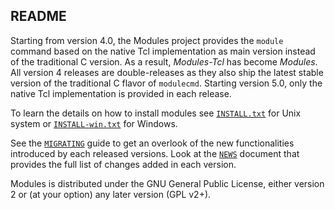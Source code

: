 README
------

Starting from version 4.0, the Modules project provides the `module` command
based on the native Tcl implementation as main version instead of the
traditional C version. As a result, *Modules-Tcl* has become *Modules*. All
version 4 releases are double-releases as they also ship the latest stable
version of the traditional C flavor of `modulecmd`. Starting version 5.0, only
the native Tcl implementation is provided in each release.

To learn the details on how to install modules see [`INSTALL.txt`][1] for Unix
system or [`INSTALL-win.txt`][2] for Windows.

See the [`MIGRATING`][3] guide to get an overlook of the new functionalities
introduced by each released versions. Look at the [`NEWS`][4] document that
provides the full list of changes added in each version. 

Modules is distributed under the GNU General Public License, either version 2
or (at your option) any later version (GPL v2+).

[1]: https://modules.readthedocs.io/en/stable/INSTALL.html
[2]: https://modules.readthedocs.io/en/stable/INSTALL-win.html
[3]: https://modules.readthedocs.io/en/stable/MIGRATING.html
[4]: https://modules.readthedocs.io/en/stable/NEWS.html 
